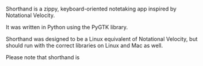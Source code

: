 Shorthand is a zippy, keyboard-oriented notetaking app inspired by Notational Velocity.

It was written in Python using the PyGTK library.

Shorthand was designed to be a Linux equivalent of Notational Velocity, but should run with the correct libraries on Linux and Mac as well.

Please note that shorthand is 
